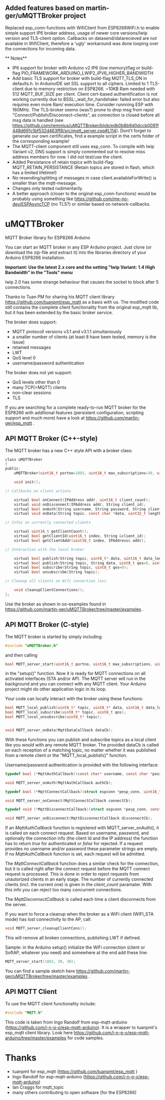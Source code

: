 ## Added features based on martin-ger/uMQTTBroker project
Replaced esp_conn-functions with WifiClient from ESP8266WiFi.h to enable simple support IP6 broker address, usage of newer core versions/lwip version and TLS-client option.
Callbacks on datasend/datarecieved are not available in WifiClient, therefore a 'ugly' workaround was done looping over the connections for incoming data.

** Notes**
- IP6 support for broker with Arduino v2 IP6 (low memory)flag or build-flag PIO_FRAMEWORK_ARDUINO_LWIP2_IPV6_HIGHER_BANDWIDTH
- Add basic TLS support for broker with build-flag MQTT_TLS_ON in defaults.h. In ArduinoIDE set SSL support to all ciphers. Limited to 1 TLS-client due to memory restriction on ESP8266. ~10KB Ram needed with 512  MQTT_BUF_SIZE per client. Client cert-based authentification is not working currently due to BSSL:_wait_for_handshake: failed error but also requires even more Ram/ execution time. Consider runnning ESP with 160MHz. The TLS-broker seems (was?) prone to drop msg from rapid "Connect/Publish/Disconnect-clients", as connection is closed before all msg data is handled (see https://github.com/remmius/uMQTTBroker/blob/edb0b8b9d0dccb0091f448d691c1bf532d463ff8/src/mqtt_server.cpp#L114). Dont't forget to generate our own certificates, find a example script in the certs folder of the corresponding example!  
- The MQTT-client component still uses esp_conn. To compile with lwip Variant v2, DNS support is simply commented out to resolve miss address members for now. I did not test/use the client. 
- Added Persistance of retain topics with build-flag: MQTT_RETAIN_PERSISTANCE (Retain topics are stored in flash, which has a limited lifetime!)
- No resending/splitting of messages in case client.availableForWrite() is smaller than the mqtt-message. 
- Changes only tested rudimentarily. 
- A better approach (closer to the original esp_conn-functions) would be probably using something like https://github.com/me-no-dev/ESPAsyncTCP (no TLS?) or similar based on network-callbacks.

# uMQTTBroker
MQTT Broker library for ESP8266 Arduino

You can start an MQTT broker in any ESP Arduino project. Just clone (or download the zip-file and extract it) into the libraries directory of your Arduino ESP8266 installation.

**Important: Use the latest 2.x core and the setting "lwip Variant: 1.4 High Bandwidth" in the "Tools" menu**

lwip 2.0 has some strange behaviour that causes the socket to block after 5 connections.

Thanks to Tuan PM for sharing his MQTT client library https://github.com/tuanpmt/esp_mqtt as a basis with us. The modified code still contains the complete client functionality from the original esp_mqtt lib, but it has been extended by the basic broker service.

The broker does support:
- MQTT protocoll versions v3.1 and v3.1.1 simultaniously
- a smaller number of clients (at least 8 have been tested, memory is the issue)
- retained messages
- LWT
- QoS level 0
- username/password authentication
 
The broker does not yet support:
- QoS levels other than 0
- many TCP(=MQTT) clients
- non-clear sessions
- TLS

If you are searching for a complete ready-to-run MQTT broker for the ESP8266 with additional features (persistent configuration, scripting support and much more) have a look at https://github.com/martin-ger/esp_mqtt .

## API MQTT Broker (C++-style)
The MQTT broker has a new C++ style API with a broker class:
```c
class uMQTTBroker
{
public:
    uMQTTBroker(uint16_t portno=1883, uint16_t max_subscriptions=30, uint16_t max_retained_topics=30);

    void init();

// Callbacks on client actions

    virtual bool onConnect(IPAddress addr, uint16_t client_count);
    virtual void onDisconnect(IPAddress addr, String client_id);
    virtual bool onAuth(String username, String password, String client_id);
    virtual void onData(String topic, const char *data, uint32_t length);

// Infos on currently connected clients

    virtual uint16_t getClientCount();
    virtual bool getClientId(uint16_t index, String &client_id);
    virtual bool getClientAddr(uint16_t index, IPAddress& addr);

// Interaction with the local broker

    virtual bool publish(String topic, uint8_t* data, uint16_t data_length, uint8_t qos=0, uint8_t retain=0);
    virtual bool publish(String topic, String data, uint8_t qos=0, uint8_t retain=0);
    virtual bool subscribe(String topic, uint8_t qos=0);
    virtual bool unsubscribe(String topic);

// Cleanup all clients on Wifi connection loss

    void cleanupClientConnections();
};
```
Use the broker as shown in oo-examples found in https://github.com/martin-ger/uMQTTBroker/tree/master/examples .

## API MQTT Broker (C-style)
The MQTT broker is started by simply including:

```c
#include "uMQTTBroker.h"
```
and then calling
```c
bool MQTT_server_start(uint16_t portno, uint16_t max_subscriptions, uint16_t max_retained_topics);
```
in the "setup()" function. Now it is ready for MQTT connections on all activated interfaces (STA and/or AP). The MQTT server will run in the background and you can connect with any MQTT client. Your Arduino project might do other application logic in its loop.

Your code can locally interact with the broker using these functions:

```c
bool MQTT_local_publish(uint8_t* topic, uint8_t* data, uint16_t data_length, uint8_t qos, uint8_t retain);
bool MQTT_local_subscribe(uint8_t* topic, uint8_t qos);
bool MQTT_local_unsubscribe(uint8_t* topic);


void MQTT_server_onData(MqttDataCallback dataCb);
```

With these functions you can publish and subscribe topics as a local client like you would with any remote MQTT broker. The provided dataCb is called on each reception of a matching topic, no matter whether it was published from a remote client or the "MQTT_local_publish()" function.

Username/password authentication is provided with the following interface:

```c
typedef bool (*MqttAuthCallback)(const char* username, const char *password, const char *client_id, struct espconn *pesp_conn);

void MQTT_server_onAuth(MqttAuthCallback authCb);

typedef bool (*MqttConnectCallback)(struct espconn *pesp_conn, uint16_t client_count);

void MQTT_server_onConnect(MqttConnectCallback connectCb);

typedef void (*MqttDisconnectCallback)(struct espconn *pesp_conn, const char *client_id);

void MQTT_server_onDisconnect(MqttDisconnectCallback disconnectCb);
```

If an *MqttAuthCallback* function is registered with MQTT_server_onAuth(), it is called on each connect request. Based on username, password, and optionally the connection info (the client Id and the IP address) the function has to return *true* for authenticated or *false* for rejected. If a request provides no username and/or password these parameter strings are empty. If no *MqttAuthCallback* function is set, each request will be admitted.

The *MqttConnectCallback* function does a similar check for the connection, but it is called right after the connect request before the MQTT connect request is processed. This is done in order to reject requests from unautorized clients in an early stage. The number of currently connected clients (incl. the current one) is given in the *client_count* paramater. With this info you can reject too many concurrent connections.

The *MqttDisconnectCallback* is called each time a client disconnects from the server.

If you want to force a cleanup when the broker as a WiFi client (WIFI_STA mode) has lost connectivity to the AP, call:
```c
void MQTT_server_cleanupClientCons();
```
This will remove all broken connections, publishing LWT if defined.

Sample: in the Arduino setup() initialize the WiFi connection (client or SoftAP, whatever you need) and somewhere at the end add these line:
```c
MQTT_server_start(1883, 30, 30);
```

You can find a sample sketch here https://github.com/martin-ger/uMQTTBroker/tree/master/examples .

## API MQTT Client

To use the MQTT client functionality include:

```c
#include "MQTT.h"
```

This code is taken from Ingo Randolf from esp-mqtt-arduino (https://github.com/i-n-g-o/esp-mqtt-arduino). It is a wrapper to tuanpmt's esp_mqtt client library. Look here https://github.com/i-n-g-o/esp-mqtt-arduino/tree/master/examples for code samples.

# Thanks
- tuanpmt for esp_mqtt (https://github.com/tuanpmt/esp_mqtt )
- Ingo Randolf for esp-mqtt-arduino (https://github.com/i-n-g-o/esp-mqtt-arduino)
- Ian Craggs for mqtt_topic
- many others contributing to open software (for the ESP8266)
